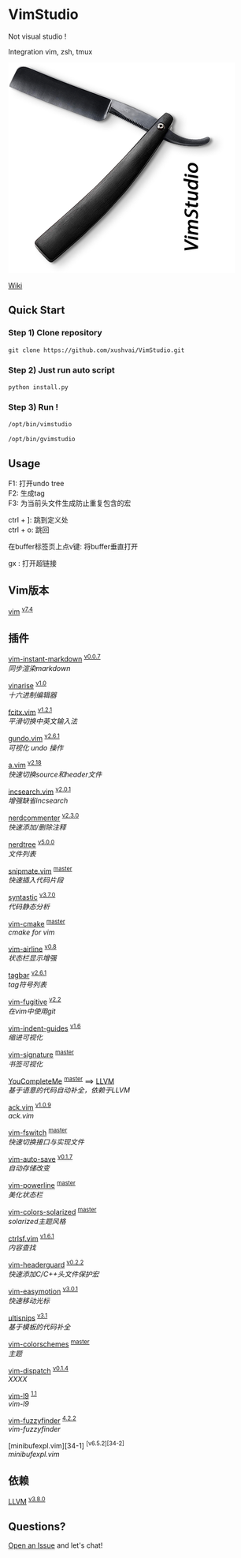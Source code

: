 # VimStudio  
Not visual studio !  

Integration vim, zsh, tmux   

![1000](resource/logo_1.png)  

[Wiki](https://github.com/xushvai/VimStudio/wiki)

## Quick Start  

### Step 1) Clone repository  
```
git clone https://github.com/xushvai/VimStudio.git  
```

### Step 2) Just run auto script 
```
python install.py 
```

### Step 3) Run !
```
/opt/bin/vimstudio  
```
```
/opt/bin/gvimstudio  
```

## Usage    

F1: 打开undo tree  
F2: 生成tag  
F3: 为当前头文件生成防止重复包含的宏

ctrl + ]: 跳到定义处  
ctrl + o: 跳回

在buffer标签页上点v键: 将buffer垂直打开

gx : 打开超链接

## Vim版本
<a name="">[vim][0-1]</a> <sup>[v7.4][0-2]</sup>  

## 插件  

<a name="">[vim-instant-markdown][1-1]</a> <sup>[v0.0.7][1-2]</sup>  
*同步渲染markdown*

<a name="">[vinarise][2-1]</a> <sup>[v1.0][2-2]</sup>  
*十六进制编辑器*

<a name="">[fcitx.vim][3-1]</a> <sup>[v1.2.1][3-2]</sup>  
*平滑切换中英文输入法*

<a name="">[gundo.vim][4-1]</a> <sup>[v2.6.1][4-2]</sup>  
*可视化 undo 操作*

<a name="">[a.vim][5-1]</a> <sup>[v2.18][5-2]</sup>  
*快速切换source和header文件*

<a name="">[incsearch.vim][6-1]</a> <sup>[v2.0.1][6-2]</sup>  
*增强缺省incsearch*

<a name="">[nerdcommenter][7-1]</a> <sup>[v2.3.0][7-2]</sup>  
*快速添加/删除注释*

<a name="">[nerdtree][8-1]</a> <sup>[v5.0.0][8-2]</sup>  
*文件列表*

<a name="">[snipmate.vim][9-1]</a> <sup>[master][9-2]</sup>  
*快速插入代码片段*

<a name="">[syntastic][10-1]</a> <sup>[v3.7.0][10-2]</sup>  
*代码静态分析*

<a name="">[vim-cmake][11-1]</a> <sup>[master][11-2]</sup>  
*cmake for vim*

<a name="">[vim-airline][12-1]</a> <sup>[v0.8][12-2]</sup>  
*状态栏显示增强*

<a name="">[tagbar][13-1]</a> <sup>[v2.6.1][13-2]</sup>  
*tag符号列表*

<a name="">[vim-fugitive][14-1]</a> <sup>[v2.2][14-2]</sup>  
*在vim中使用git*

<a name="">[vim-indent-guides][15-1]</a> <sup>[v1.6][15-2]</sup>  
*缩进可视化*

<a name="">[vim-signature][16-1]</a> <sup>[master][16-2]</sup>  
*书签可视化*

<a name="">[YouCompleteMe][17-1]</a> <sup>[master][17-2]</sup> ==> [LLVM](#llvm)   
*基于语意的代码自动补全，依赖于LLVM*  

<a name="">[ack.vim][18-1]</a> <sup>[v1.0.9][18-2]</sup>  
*ack.vim*

<a name="">[vim-fswitch][19-1]</a> <sup>[master][19-2]</sup>  
*快速切换接口与实现文件*

<a name="">[vim-auto-save][20-1]</a> <sup>[v0.1.7][20-2]</sup>  
*自动存储改变*

<a name="">[vim-powerline][21-1]</a> <sup>[master][21-2]</sup>  
*美化状态栏*

<a name="">[vim-colors-solarized][22-1]</a> <sup>[master][22-2]</sup>  
*solarized主题风格*

<a name="">[ctrlsf.vim][23-1]</a> <sup>[v1.6.1][23-2]</sup>  
*内容查找*

<a name="">[vim-headerguard][24-1]</a> <sup>[v0.2.2][24-2]</sup>  
*快速添加C/C++头文件保护宏*

<a name="">[vim-easymotion][25-1]</a> <sup>[v3.0.1][25-2]</sup>  
*快速移动光标*

<a name="">[ultisnips][26-1]</a> <sup>[v3.1][26-2]</sup>  
*基于模板的代码补全*

<a name="">[vim-colorschemes][30-1]</a> <sup>[master][30-2]</sup>  
*主题*  

<a name="">[vim-dispatch][31-1]</a> <sup>[v0.1.4][31-2]</sup>  
*XXXX*     

<a name="">[vim-l9][32-1]</a> <sup>[1.1][32-2]</sup>  
*vim-l9*     

<a name="">[vim-fuzzyfinder][33-1]</a> <sup>[4.2.2][33-2]</sup>  
*vim-fuzzyfinder*     

<a name="">[minibufexpl.vim][34-1]</a> <sup>[v6.5.2][34-2]</sup>  
*minibufexpl.vim*     

## 依赖     
<a name="llvm">[LLVM][27-1]</a> <sup>[v3.8.0][27-2]</sup>  

## Questions?  

[Open an Issue](https://github.com/xushvai/VimStudio/issues/new) and let's chat! 

[0-1]:https://github.com/vim/vim
[0-2]:https://github.com/vim/vim/releases/tag/v7.4
[1-1]:https://github.com/suan/vim-instant-markdown
[1-2]:https://github.com/suan/vim-instant-markdown/releases/tag/v0.0.7
[2-1]:https://github.com/Shougo/vinarise.vim
[2-2]:https://github.com/Shougo/vinarise.vim/releases/tag/ver.1.0
[3-1]:https://github.com/lilydjwg/fcitx.vim
[3-2]:https://github.com/lilydjwg/fcitx.vim/releases/tag/1.2.1
[4-1]:http://github.com/sjl/gundo.vim.git
[4-2]:https://github.com/sjl/gundo.vim/releases/tag/v2.6.1
[5-1]:https://github.com/vim-scripts/a.vim
[5-2]:https://github.com/vim-scripts/a.vim/releases/tag/2.18
[6-1]:https://github.com/haya14busa/incsearch.vim
[6-2]:https://github.com/haya14busa/incsearch.vim/releases/tag/v2.0.1
[7-1]:https://github.com/scrooloose/nerdcommenter.git
[7-2]:https://github.com/scrooloose/nerdcommenter/releases/tag/2.3.0
[8-1]:https://github.com/scrooloose/nerdtree.git
[8-2]:https://github.com/scrooloose/nerdtree/releases/tag/5.0.0
[9-1]:https://github.com/msanders/snipmate.vim.git
[9-2]:https://github.com/msanders/snipmate.vim.git
[10-1]:https://github.com/scrooloose/syntastic
[10-2]:https://github.com/scrooloose/syntastic/releases/tag/3.7.0
[11-1]:https://github.com/vhdirk/vim-cmake.git
[11-2]:https://github.com/vhdirk/vim-cmake.git
[12-1]:https://github.com/bling/vim-airline
[12-2]:https://github.com/vim-airline/vim-airline/releases/tag/v0.8
[13-1]:https://github.com/majutsushi/tagbar
[13-2]:https://github.com/majutsushi/tagbar/releases/tag/v2.6.1
[14-1]:https://github.com/tpope/vim-fugitive.git
[14-2]:https://github.com/tpope/vim-fugitive/releases/tag/v2.2
[15-1]:https://github.com/nathanaelkane/vim-indent-guides.git
[15-2]:https://github.com/nathanaelkane/vim-indent-guides/releases/tag/1.6
[16-1]:https://github.com/kshenoy/vim-signature
[16-2]:https://github.com/kshenoy/vim-signature
[17-1]:https://github.com/Valloric/YouCompleteMe.git
[17-2]:https://github.com/Valloric/YouCompleteMe.git
[18-1]:https://github.com/mileszs/ack.vim
[18-2]:https://github.com/mileszs/ack.vim/releases/tag/1.0.9
[19-1]:https://github.com/derekwyatt/vim-fswitch.git
[19-2]:https://github.com/derekwyatt/vim-fswitch.git
[20-1]:https://github.com/vim-scripts/vim-auto-save.git
[20-2]:https://github.com/vim-scripts/vim-auto-save/releases/tag/0.1.7
[21-1]:https://github.com/Lokaltog/vim-powerline.git
[21-2]:https://github.com/Lokaltog/vim-powerline.git
[22-1]:https://github.com/altercation/vim-colors-solarized.git
[22-2]:https://github.com/altercation/vim-colors-solarized.git
[23-1]:https://github.com/dyng/ctrlsf.vim.git
[23-2]:https://github.com/dyng/ctrlsf.vim/releases/tag/1.6.1
[24-1]:https://github.com/drmikehenry/vim-headerguard.git
[24-2]:https://github.com/drmikehenry/vim-headerguard/releases/tag/v0.2.2
[25-1]:https://github.com/easymotion/vim-easymotion.git
[25-2]:https://github.com/easymotion/vim-easymotion/releases/tag/v3.0.1
[26-1]:https://github.com/SirVer/ultisnips.git
[26-2]:https://github.com/SirVer/ultisnips/releases/tag/3.1
[27-1]:https://github.com/llvm-mirror/llvm
[27-2]:http://llvm.org/releases/download.html
[30-1]:https://github.com/flazz/vim-colorschemes
[30-2]:https://github.com/flazz/vim-colorschemes
[31-1]:https://github.com/tpope/vim-dispatch  
[31-2]:https://github.com/tpope/vim-dispatch/releases/tag/v0.1.4
[32-1]:https://github.com/clones/vim-l9  
[32-2]:https://github.com/clones/vim-l9/releases/tag/1.1
[33-1]:https://github.com/clones/vim-fuzzyfinder  
[33-2]:https://github.com/clones/vim-fuzzyfinder/releases/tag/4.2.2
[33-1]:https://github.com/fholgado/minibufexpl.vim 
[33-2]:https://github.com/fholgado/minibufexpl.vim/releases/tag/v6.5.2 
